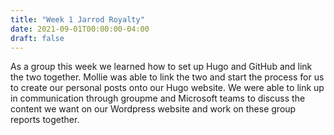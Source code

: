 ```yaml
---
title: "Week 1 Jarrod Royalty"
date: 2021-09-01T00:00:00-04:00
draft: false
---
```


As a group this week we learned how to set up Hugo and GitHub and link the two together. Mollie was able to link the two and start the process for us to create our personal posts onto our Hugo website. We were able to link up in communication through groupme and Microsoft teams to discuss the content we want on our Wordpress website and work on these group reports together.
